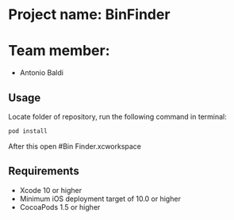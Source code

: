
# Project name: BinFinder

# Team member:
- Antonio Baldi



## Usage

Locate folder of repository, run the following command in terminal:

``` bash
pod install 
```
After this open #Bin Finder.xcworkspace


## Requirements

- Xcode 10 or higher
- Minimum iOS deployment target of 10.0 or higher
- CocoaPods 1.5 or higher

